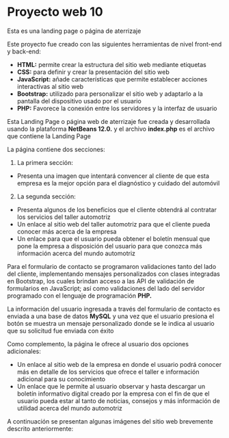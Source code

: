# Proyecto web 10
Esta es una landing page o página de aterrizaje

Este proyecto fue creado con las siguientes herramientas de nivel front-end y back-end:

- **HTML:**	permite crear la estructura del sitio web mediante etiquetas
- **CSS:**	para definir y crear la presentación del sitio web
- **JavaScript:**	añade características que permite establecer acciones interactivas al sitio web
- **Bootstrap:**	utilizado para personalizar el sitio web y adaptarlo a la pantalla del dispositivo usado por el usuario
- **PHP:**	Favorece la conexión entre los servidores y la interfaz de usuario

Esta Landing Page o página web de aterrizaje fue creada y desarrollada usando la plataforma **NetBeans 12.0.** y el archivo **index.php** es el archivo que contiene la Landing Page

La página contiene dos secciones:

1.	La primera sección:
  -	Presenta una imagen que intentará convencer al cliente de que esta empresa es la mejor opción para el diagnóstico y cuidado del automóvil

2.	La segunda sección:
  -	Presenta algunos de los beneficios que el cliente obtendrá al contratar los servicios del taller automotriz
  -	Un enlace al sitio web del taller automotriz para que el cliente pueda conocer más acerca de la empresa
  -	Un enlace para que el usuario pueda obtener el boletín mensual que pone la empresa a disposición del usuario para que conozca más información acerca del mundo automotriz

Para el formulario de contacto se programaron validaciones tanto del lado del cliente, implementando mensajes personalizados con clases integradas en Bootstrap, los cuales brindan acceso a las API de validación de formularios en JavaScript; así como validaciones del lado del servidor programado con el lenguaje de programación **PHP.**

La información del usuario ingresada a través del formulario de contacto es enviada a una base de datos **MySQL** y una vez que el usuario presiona el botón se muestra un mensaje personalizado donde se le indica al usuario que su solicitud fue enviada con éxito

Como complemento, la página le ofrece al usuario dos opciones adicionales:

  -	Un enlace al sitio web de la empresa en donde el usuario podrá conocer más en detalle de los servicios que ofrece el taller e información adicional para su conocimiento
  -	Un enlace que le permite al usuario observar y hasta descargar un boletín informativo digital creado por la empresa con el fin de que el usuario pueda estar al tanto de noticias, consejos y más información de utilidad acerca del mundo automotriz

A continuación se presentan algunas imágenes del sitio web brevemente descrito anteriormente:
